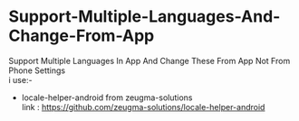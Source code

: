 # Support-Multiple-Languages-And-Change-From-App
Support Multiple Languages In App And Change These From App Not From Phone Settings <br/>
i use:-
- locale-helper-android from zeugma-solutions <br/>
link : https://github.com/zeugma-solutions/locale-helper-android
